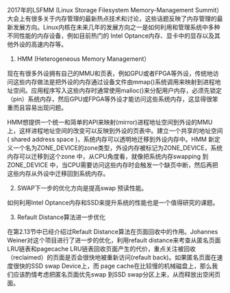 2017年的LSFMM (Linux Storage Filesystem Memory-Management Summit）大会上有很多关于内存管理的最新热点技术和讨论，这些话题反映了内存管理的最新发展方向。Linux内核在未来几年的发展方向之一是如何利用和管理系统中多种不同性能的内存设备，例如目前热门的 Intel Optance内存、显卡中的显存以及其他外设的高速内存等。

1.  HMM (Heterogeneous Memory Management）

现在有很多外设拥有自己的MMU和页表，例如GPU或者FPGA等外设，传统地访问这些内存做法是把外设的内存通过设备文件由mmap()系统调用来映射到进程地址空间。应用程序写入这些内存时通常使用malloc()来分配用户内存，必须先锁定（pin）系统内存，然后GPU或FPGA等外设才能访问这些系统内存，这显得很笨重而且容易出现问题。

HMM想提供一个统一和简单的API来映射(mirror)进程地址空间到外设的MMU上，这样进程地址空间的改变可以反映到外设的页表中。建立一个共享的地址空间( shared address space )，系统内存可以透明地迁移到外设内存中。HMM 新定义一个名为ZONE_DEVICE的zone类型，外设内存被标记为ZONE_DEVICE，系统内存可以迁移到这个zone 中，从CPU角度看，就像把系统内存swapping 到ZONE_DEVICE 中，当CPU需要访问这些内存时会触发一个缺页中断，然后再把这些内存从外设中迁移回到系统内存。

2.  SWAP下一步的优化方向是提高swap 预读性能。

如何利用Intel Optance内存和SSD来提升系统的性能也是一个值得研究的课题。

3.  Refault Distance算法进一步优化

在第2.13节中已经介绍过Refault Distance算法在页面回收中的作用。Johannes Weiner对这个项目进行了进一步的优化，利用refault distance来考查从匿名页面LRU链表和pagecache LRU链表回收页面产生的代价，重点关注被回收（reclaimed）的页面是否会很快地被重新访问(refault back)。如果匿名页面在速度很快的SSD swap Device上，而 page cache在比较慢的机械磁盘上，那么我们应该酌情考虑把匿名页面优先swap 到SSD swap分区上来，从而释放出空闲页面。